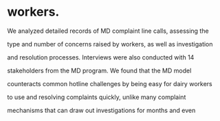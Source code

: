 # workers.

We analyzed detailed records of MD complaint line calls, assessing the

type and number of concerns raised by workers, as well as investigation

and resolution processes. Interviews were also conducted with 14

stakeholders from the MD program. We found that the MD model

counteracts common hotline challenges by being easy for dairy workers

to use and resolving complaints quickly, unlike many complaint

mechanisms that can draw out investigations for months and even